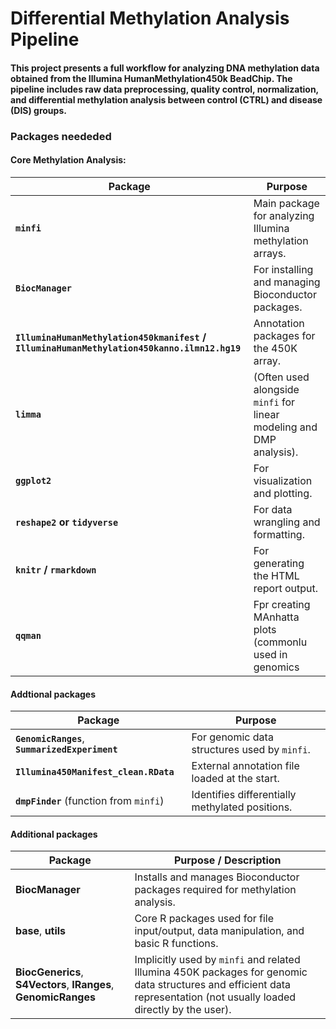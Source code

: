 # Differential Methylation Analysis Pipeline
#### This project presents a full workflow for analyzing DNA methylation data obtained from the Illumina HumanMethylation450k BeadChip. The pipeline includes raw data preprocessing, quality control, normalization, and differential methylation analysis between control (CTRL) and disease (DIS) groups.

### Packages neededed
#### Core Methylation Analysis:
| Package                                                                                     | Purpose                                                              |
| ------------------------------------------------------------------------------------------- | -------------------------------------------------------------------- |
| **`minfi`**                                                                                 | Main package for analyzing Illumina methylation arrays.              |
| **`BiocManager`**                                                                           | For installing and managing Bioconductor packages.                   |
| **`IlluminaHumanMethylation450kmanifest` / `IlluminaHumanMethylation450kanno.ilmn12.hg19`** | Annotation packages for the 450K array.                              |
| **`limma`**                                                                                 | (Often used alongside `minfi` for linear modeling and DMP analysis). |
| **`ggplot2`**                                                                               | For visualization and plotting.                                      |
| **`reshape2` or `tidyverse`**                                                               | For data wrangling and formatting.                                   |
| **`knitr` / `rmarkdown`**                                                                   | For generating the HTML report output.                               |
| **`qqman`**                                                                                 | Fpr creating MAnhatta  plots (commonlu used in genomics              |
#### Addtional packages 
| Package                                         | Purpose                                         |
| ----------------------------------------------- | ----------------------------------------------- |
| **`GenomicRanges`**, **`SummarizedExperiment`** | For genomic data structures used by `minfi`.    |
| **`Illumina450Manifest_clean.RData`**           | External annotation file loaded at the start.   |
| **`dmpFinder`** (function from `minfi`)         | Identifies differentially methylated positions. |

#### Additional packages

| **Package**                                                       | **Purpose / Description**                                                                                                                                              
| --------------------------------------------------------------- | ---------------------------------------------------------------------------------------------------------- |
| **BiocManager**                                                 | Installs and manages Bioconductor packages required for methylation analysis.                                                                                          |
| **base**, **utils**                                             | Core R packages used for file input/output, data manipulation, and basic R functions.                                                                                  |
| **BiocGenerics**, **S4Vectors**, **IRanges**, **GenomicRanges** | Implicitly used by `minfi` and related Illumina 450K packages for genomic data structures and efficient data representation (not usually loaded directly by the user). |
